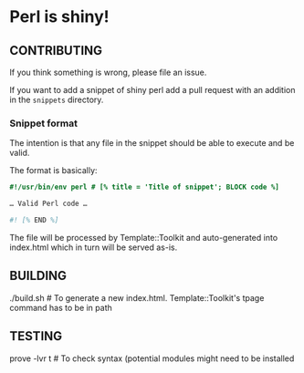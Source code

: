 # Perl is shiny!

## CONTRIBUTING ##

If you think something is wrong, please file an issue.

If you want to add a snippet of shiny perl add a pull request with an addition in the `snippets` directory.

### Snippet format ###

The intention is that any file in the snippet should be able to execute and be valid.

The format is basically:

```perl
#!/usr/bin/env perl # [% title = 'Title of snippet'; BLOCK code %]

… Valid Perl code …

#! [% END %]
```

The file will be processed by Template::Toolkit and auto-generated into index.html which in turn will be served as-is.

## BUILDING ##

./build.sh # To generate a new index.html. Template::Toolkit's tpage command has to be in path

## TESTING ##

prove -lvr t # To check syntax (potential modules might need to be installed


